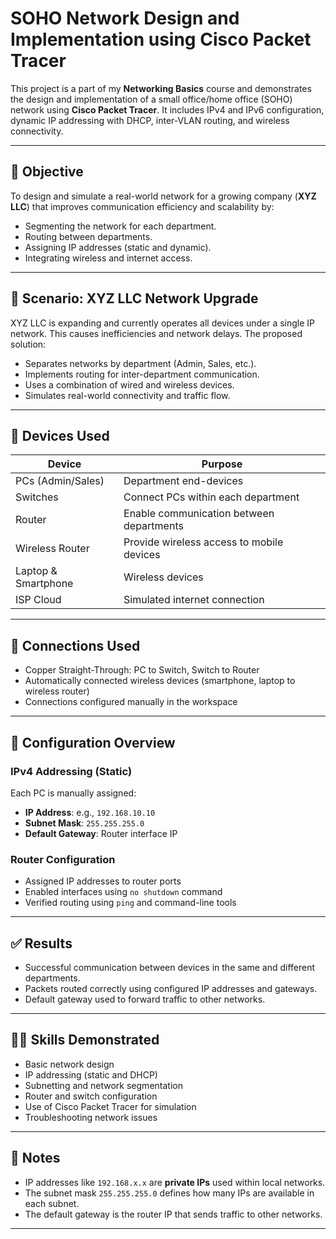 # SOHO Network Design and Implementation using Cisco Packet Tracer

This project is a part of my **Networking Basics** course and demonstrates the design and implementation of a small office/home office (SOHO) network using **Cisco Packet Tracer**. It includes IPv4 and IPv6 configuration, dynamic IP addressing with DHCP, inter-VLAN routing, and wireless connectivity.

---

## 🧠 Objective

To design and simulate a real-world network for a growing company (**XYZ LLC**) that improves communication efficiency and scalability by:
- Segmenting the network for each department.
- Routing between departments.
- Assigning IP addresses (static and dynamic).
- Integrating wireless and internet access.

---

## 🏢 Scenario: XYZ LLC Network Upgrade

XYZ LLC is expanding and currently operates all devices under a single IP network. This causes inefficiencies and network delays. The proposed solution:
- Separates networks by department (Admin, Sales, etc.).
- Implements routing for inter-department communication.
- Uses a combination of wired and wireless devices.
- Simulates real-world connectivity and traffic flow.

---

## 🧱 Devices Used

| Device             | Purpose                         |
|--------------------|----------------------------------|
| PCs (Admin/Sales)  | Department end-devices           |
| Switches           | Connect PCs within each department |
| Router             | Enable communication between departments |
| Wireless Router    | Provide wireless access to mobile devices |
| Laptop & Smartphone| Wireless devices                 |
| ISP Cloud          | Simulated internet connection    |

---

## 🔌 Connections Used

- Copper Straight-Through: PC to Switch, Switch to Router
- Automatically connected wireless devices (smartphone, laptop to wireless router)
- Connections configured manually in the workspace

---

## 🔧 Configuration Overview

### IPv4 Addressing (Static)
Each PC is manually assigned:
- **IP Address**: e.g., `192.168.10.10`
- **Subnet Mask**: `255.255.255.0`
- **Default Gateway**: Router interface IP

### Router Configuration
- Assigned IP addresses to router ports
- Enabled interfaces using `no shutdown` command
- Verified routing using `ping` and command-line tools

---

## ✅ Results

- Successful communication between devices in the same and different departments.
- Packets routed correctly using configured IP addresses and gateways.
- Default gateway used to forward traffic to other networks.

---

## 🧑‍💻 Skills Demonstrated

- Basic network design
- IP addressing (static and DHCP)
- Subnetting and network segmentation
- Router and switch configuration
- Use of Cisco Packet Tracer for simulation
- Troubleshooting network issues

---

## 📝 Notes

- IP addresses like `192.168.x.x` are **private IPs** used within local networks.
- The subnet mask `255.255.255.0` defines how many IPs are available in each subnet.
- The default gateway is the router IP that sends traffic to other networks.

---

